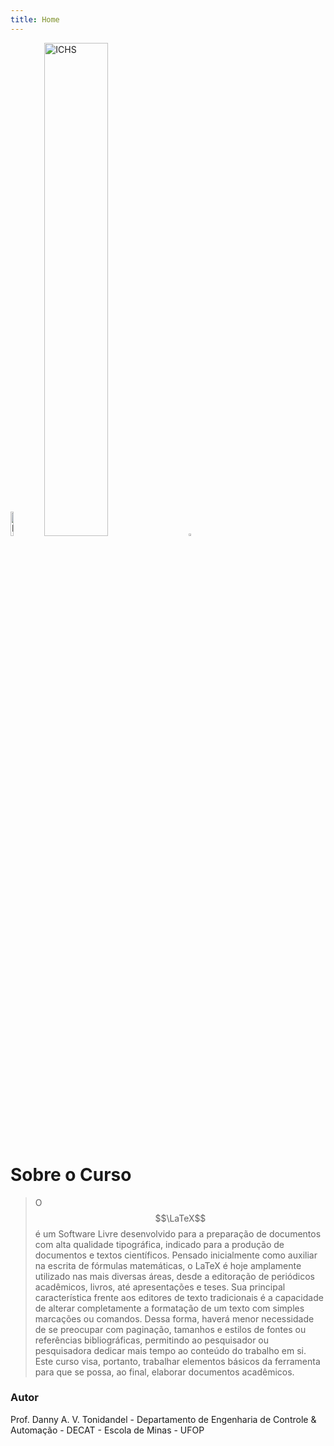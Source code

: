 ```yaml
---
title: Home
---
```


<div> 
    <img src="{{ '/images/logo-ichs.jpeg' | absolute_url }}" alt="ICHS" style="width:10%;" >
    <img src="{{ '/images/ichs2.jpg' | absolute_url }}" alt="ICHS" style="width:45%;" >
    <img src="{{ '/images/logo-universidade.jpg' | absolute_url }}" alt="UFOP" style="width:3%;" >
</div>

# Sobre o Curso

> O $$\LaTeX$$ é um Software Livre desenvolvido para a preparação de documentos com alta qualidade tipográfica, indicado para a produção de documentos e textos científicos. Pensado inicialmente como auxiliar na escrita de fórmulas matemáticas, o LaTeX é hoje amplamente utilizado nas mais diversas áreas, desde a editoração de periódicos acadêmicos, livros, até apresentações e teses. Sua principal característica frente aos editores de texto tradicionais é a capacidade de alterar completamente a formatação de um texto com simples marcações ou comandos. Dessa forma, haverá menor necessidade de se preocupar com paginação, tamanhos e estilos de fontes ou referências bibliográficas, permitindo ao pesquisador ou pesquisadora dedicar mais tempo ao conteúdo do trabalho em si. Este curso visa, portanto, trabalhar elementos básicos da ferramenta para que se possa, ao final, elaborar documentos acadêmicos.

### Autor

Prof. Danny A. V. Tonidandel - Departamento de Engenharia de Controle & Automação - DECAT - Escola de Minas  - UFOP
